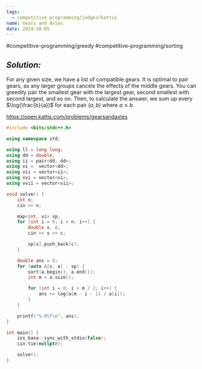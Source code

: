 ```yaml
---
tags:
  - competitive-programming/judges/kattis
name: Gears and Axles
date: 2024-10-05
---
```

#competitive-programming/greedy #competitive-programming/sorting 
## _Solution:_
For any given size, we have a list of compatible gears. It is optimal to pair gears, as any larger groups cancels the effects of the middle gears. You can greedily pair the smallest gear with the largest gear, second smallest with second largest, and so on. Then, to calculate the answer, we sum up every $\log(\frac{b}{a})$ for each pair $(a,b)$ where $a\le b$. 

https://open.kattis.com/problems/gearsandaxles
```cpp
#include <bits/stdc++.h>

using namespace std;

using ll = long long;
using dd = double;
using ii = pair<dd, dd>;
using vi =  vector<dd>;
using vii = vector<ii>;
using vvi = vector<vi>;
using vvii = vector<vii>;

void solve() {
    int n;
    cin >> n;

    map<int, vi> sp;
    for (int i = 0; i < n; i++) {
        double s, c;
        cin >> s >> c;

        sp[s].push_back(c);
    }

    double ans = 0;
    for (auto &[s, a] : sp) {
        sort(a.begin(), a.end());
        int m = a.size();

        for (int i = 0; i < m / 2; i++) {
            ans += log(a[m - i - 1] / a[i]);
        }
    }

    printf("%.9lf\n", ans);
}

int main() {
    ios_base::sync_with_stdio(false);
    cin.tie(nullptr);

    solve();
}

```